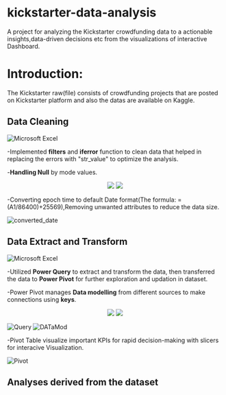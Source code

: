 # kickstarter-data-analysis
A project for analyzing the Kickstarter crowdfunding data to a actionable insights,data-driven decisions etc from the visualizations of interactive Dashboard.
# Introduction:
The Kickstarter raw(file) consists of crowdfunding projects that are posted on Kickstarter platform and also the datas are available on Kaggle.
 ## Data Cleaning
![Microsoft Excel](https://img.shields.io/badge/Microsoft_Excel-217346?style=for-the-badge&logo=microsoft-excel&logoColor=white)

 -Implemented **filters** and **iferror** function to clean data that helped in replacing the errors with "str_value" to optimize the analysis.
 
 -**Handling Null** by mode values.
 <p align="center">
  <img src="https://github.com/Omkarnk816/Kickstarter_Data_Analytics/assets/162085882/0cf2450d-fc4b-40ac-b22f-6079f53270ce" />
  <img src="https://github.com/Omkarnk816/Kickstarter_Data_Analytics/assets/162085882/c9c84b99-b7e8-4de5-ad1a-f00a992fcb9f" />
</p>


   
 -Converting epoch time to default Date format(The formula: =(A1/86400)+25569),Removing unwanted attributes to reduce the data size.
 
 ![converted_date](https://github.com/Omkarnk816/Kickstarter_Data_Analytics/assets/162085882/590a7759-304c-416d-9c45-062af814514a)

 ## Data Extract and Transform
![Microsoft Excel](https://img.shields.io/badge/Microsoft_Excel-217346?style=for-the-badge&logo=microsoft-excel&logoColor=white)
 
 -Utilized **Power Query** to extract and transform the data, then transferred the data to **Power Pivot** for further exploration and updation in dataset.
 
 -Power Pivot manages **Data modelling** from different sources to make connections using **keys**.
  <p align="center">
  <img src="https://github.com/Omkarnk816/Kickstarter_Data_Analytics/assets/162085882/28ac9285-f6b3-4d21-9edd-645b2f90a371" />
  <img src="https://github.com/Omkarnk816/Kickstarter_Data_Analytics/assets/162085882/e0c08c2f-af74-4598-9ed5-1cea317786d2" />
</p>
 
![Query](https://github.com/Omkarnk816/Kickstarter_Data_Analytics/assets/162085882/28ac9285-f6b3-4d21-9edd-645b2f90a371)  ![DATaMod](https://github.com/Omkarnk816/Kickstarter_Data_Analytics/assets/162085882/e0c08c2f-af74-4598-9ed5-1cea317786d2)

 -Pivot Table visualize important KPIs for rapid decision-making with slicers for interacive Visualization.
 
 ![Pivot](https://github.com/Omkarnk816/Kickstarter_Data_Analytics/assets/162085882/729e8498-c4ed-4526-9d6e-64f917df03ea)

## Analyses derived from the dataset












